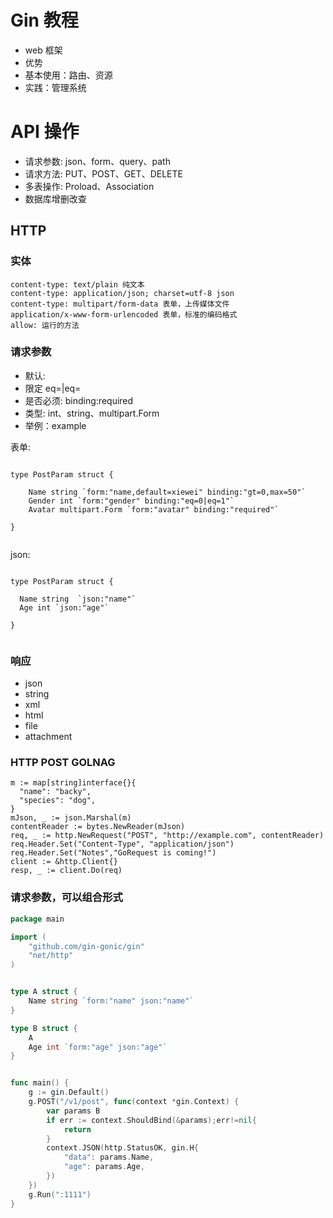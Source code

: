# Gin 教程


- web 框架
- 优势
- 基本使用：路由、资源
- 实践：管理系统




# API 操作


- 请求参数: json、form、query、path
- 请求方法: PUT、POST、GET、DELETE
- 多表操作: Proload、Association
- 数据库增删改查





## HTTP

### 实体

```
content-type: text/plain 纯文本
content-type: application/json; charset=utf-8 json
content-type: multipart/form-data 表单，上传媒体文件
application/x-www-form-urlencoded 表单，标准的编码格式
allow: 运行的方法
```


### 请求参数

- 默认:
- 限定 eq=|eq=
- 是否必须: binding:required
- 类型: int、string、multipart.Form
- 举例：example



表单:

```

type PostParam struct {

    Name string `form:"name,default=xiewei" binding:"gt=0,max=50"`
    Gender int `form:"gender" binding:"eq=0|eq=1"`
    Avatar multipart.Form `form:"avatar" binding:"required"`

}


```


json:

```

type PostParam struct {

  Name string  `json:"name"`
  Age int `json:"age"`

}


```


### 响应

- json
- string
- xml
- html
- file
- attachment


### HTTP POST GOLNAG

```
m := map[string]interface{}{
  "name": "backy",
  "species": "dog",
}
mJson, _ := json.Marshal(m)
contentReader := bytes.NewReader(mJson)
req, _ := http.NewRequest("POST", "http://example.com", contentReader)
req.Header.Set("Content-Type", "application/json")
req.Header.Set("Notes","GoRequest is coming!")
client := &http.Client{}
resp, _ := client.Do(req)

```

### 请求参数，可以组合形式

```go
package main

import (
	"github.com/gin-gonic/gin"
	"net/http"
)


type A struct {
	Name string `form:"name" json:"name"`
}

type B struct {
	A
	Age int `form:"age" json:"age"`
}


func main() {
	g := gin.Default()
	g.POST("/v1/post", func(context *gin.Context) {
		var params B
		if err := context.ShouldBind(&params);err!=nil{
			return
		}
		context.JSON(http.StatusOK, gin.H{
			"data": params.Name,
			"age": params.Age,
		})
	})
	g.Run(":1111")
}



```
